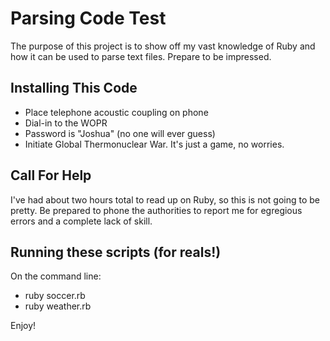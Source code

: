 # Parsing Code Test

The purpose of this project is to show off my vast knowledge of Ruby
and how it can be used to parse text files. Prepare to be impressed.

## Installing This Code

+ Place telephone acoustic coupling on phone
+ Dial-in to the WOPR
+ Password is "Joshua" (no one will ever guess)
+ Initiate Global Thermonuclear War. It's just a game, no worries.

## Call For Help

I've had about two hours total to read up on Ruby, so this is not going
to be pretty. Be prepared to phone the authorities to report me for
egregious errors and a complete lack of skill.

## Running these scripts (for reals!)

On the command line:
+ ruby soccer.rb
+ ruby weather.rb

Enjoy!
